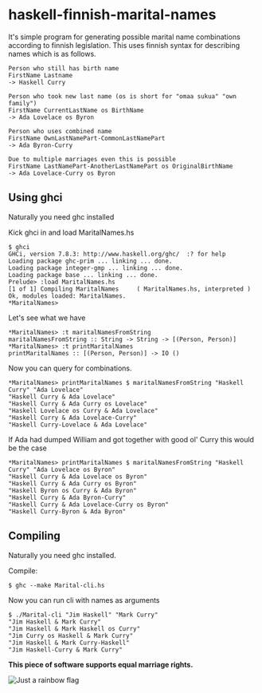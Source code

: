 # haskell-finnish-marital-names
It's simple program for generating possible marital name combinations according to finnish legislation. This uses finnish syntax for describing names which is as follows.

```
Person who still has birth name
FirstName Lastname
-> Haskell Curry

Person who took new last name (os is short for "omaa sukua" "own family")
FirstName CurrentLastName os BirthName
-> Ada Lovelace os Byron

Person who uses combined name
FirstName OwnLastNamePart-CommonLastNamePart
-> Ada Byron-Curry

Due to multiple marriages even this is possible
FirstName LastNamePart-AnotherLastNamePart os OriginalBirthName
-> Ada Lovelace-Curry os Byron
```


## Using ghci
Naturally you need ghc installed

Kick ghci in and load MaritalNames.hs
```
$ ghci
GHCi, version 7.8.3: http://www.haskell.org/ghc/  :? for help
Loading package ghc-prim ... linking ... done.
Loading package integer-gmp ... linking ... done.
Loading package base ... linking ... done.
Prelude> :load MaritalNames.hs
[1 of 1] Compiling MaritalNames     ( MaritalNames.hs, interpreted )
Ok, modules loaded: MaritalNames.
*MaritalNames>
```

Let's see what we have
```
*MaritalNames> :t maritalNamesFromString 
maritalNamesFromString :: String -> String -> [(Person, Person)]
*MaritalNames> :t printMaritalNames 
printMaritalNames :: [(Person, Person)] -> IO ()
```

Now you can query for combinations.
```
*MaritalNames> printMaritalNames $ maritalNamesFromString "Haskell Curry" "Ada Lovelace"
"Haskell Curry & Ada Lovelace"
"Haskell Curry & Ada Curry os Lovelace"
"Haskell Lovelace os Curry & Ada Lovelace"
"Haskell Curry & Ada Lovelace-Curry"
"Haskell Curry-Lovelace & Ada Lovelace"
```

If Ada had dumped William and got together with good ol' Curry this would be the case
```
*MaritalNames> printMaritalNames $ maritalNamesFromString "Haskell Curry" "Ada Lovelace os Byron"
"Haskell Curry & Ada Lovelace os Byron"
"Haskell Curry & Ada Curry os Byron"
"Haskell Byron os Curry & Ada Byron"
"Haskell Curry & Ada Byron-Curry"
"Haskell Curry & Ada Lovelace-Curry os Byron"
"Haskell Curry-Byron & Ada Byron"
```

## Compiling
Naturally you need ghc installed.

Compile:
```
$ ghc --make Marital-cli.hs
```

Now you can run cli with names as arguments
```
$ ./Marital-cli "Jim Haskell" "Mark Curry"
"Jim Haskell & Mark Curry"
"Jim Haskell & Mark Haskell os Curry"
"Jim Curry os Haskell & Mark Curry"
"Jim Haskell & Mark Curry-Haskell"
"Jim Haskell-Curry & Mark Curry"
```

**This piece of software supports equal marriage rights.**

![Just a rainbow flag](http://ecx.images-amazon.com/images/I/219aWO4ZH0L._SL500_SS115_.jpg)
